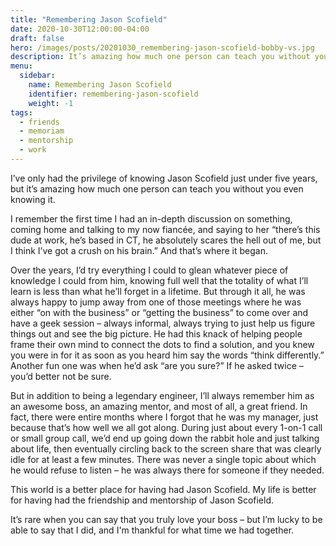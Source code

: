 ```yaml
---
title: "Remembering Jason Scofield"
date: 2020-10-30T12:00:00-04:00
draft: false
hero: /images/posts/20201030_remembering-jason-scofield-bobby-vs.jpg
description: It’s amazing how much one person can teach you without you even knowing it.
menu:
  sidebar:
    name: Remembering Jason Scofield
    identifier: remembering-jason-scofield
    weight: -1
tags:
  - friends
  - memoriam
  - mentorship
  - work
---
```


I’ve only had the privilege of knowing Jason Scofield just under five years, but it’s amazing how much one person can teach you without you even knowing it.

I remember the first time I had an in-depth discussion on something, coming home and talking to my now fiancée, and saying to her “there’s this dude at work, he’s based in CT, he absolutely scares the hell out of me, but I think I’ve got a crush on his brain.” And that’s where it began.

Over the years, I’d try everything I could to glean whatever piece of knowledge I could from him, knowing full well that the totality of what I’ll learn is less than what he’ll forget in a lifetime. But through it all, he was always happy to jump away from one of those meetings where he was either “on with the business” or “getting the business” to come over and have a geek session – always informal, always trying to just help us figure things out and see the big picture. He had this knack of helping people frame their own mind to connect the dots to find a solution, and you knew you were in for it as soon as you heard him say the words “think differently.” Another fun one was when he’d ask “are you sure?” If he asked twice – you’d better not be sure.

But in addition to being a legendary engineer, I’ll always remember him as an awesome boss, an amazing mentor, and most of all, a great friend. In fact, there were entire months where I forgot that he was my manager, just because that’s how well we all got along. During just about every 1-on-1 call or small group call, we’d end up going down the rabbit hole and just talking about life, then eventually circling back to the screen share that was clearly idle for at least a few minutes. There was never a single topic about which he would refuse to listen – he was always there for someone if they needed.

This world is a better place for having had Jason Scofield. My life is better for having had the friendship and mentorship of Jason Scofield.

It’s rare when you can say that you truly love your boss – but I’m lucky to be able to say that I did, and I'm thankful for what time we had together.
